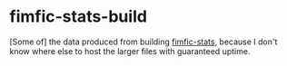 # fimfic-stats-build
[Some of] the data produced from building [fimfic-stats](https://github.com/Wallacoloo/fimfic-stats), because I don't know where else to host the larger files with guaranteed uptime.
